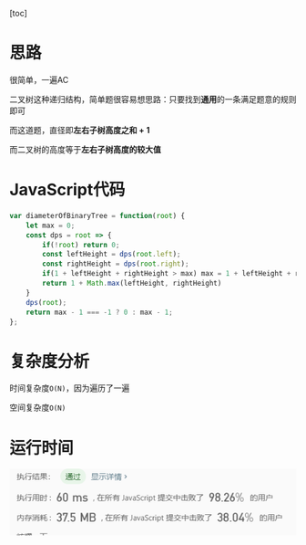 [toc]

# 思路

很简单，一遍AC

二叉树这种递归结构，简单题很容易想思路：只要找到**通用**的一条满足题意的规则即可

而这道题，直径即**左右子树高度之和 + 1**

而二叉树的高度等于**左右子树高度的较大值**

# JavaScript代码

```javascript
var diameterOfBinaryTree = function(root) {
    let max = 0;
    const dps = root => {
        if(!root) return 0;
        const leftHeight = dps(root.left);
        const rightHeight = dps(root.right);
        if(1 + leftHeight + rightHeight > max) max = 1 + leftHeight + rightHeight;
        return 1 + Math.max(leftHeight, rightHeight)
    }
    dps(root);
    return max - 1 === -1 ? 0 : max - 1;
};
```

# 复杂度分析

时间复杂度`O(N)`，因为遍历了一遍

空间复杂度`O(N)`

# 运行时间

![98/38](images\image-20200310180105539.png)